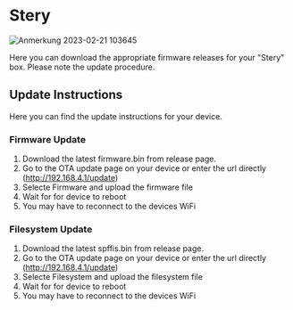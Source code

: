 # Stery
![Anmerkung 2023-02-21 103645](https://user-images.githubusercontent.com/67681325/220306718-fcca7fe3-31e8-4c03-b813-a4d40787946c.png)

Here you can download the appropriate firmware releases for your "Stery" box. Please note the update procedure.

## Update Instructions
Here you can find the update instructions for your device.

### Firmware Update
1. Download the latest firmware.bin from release page.
2. Go to the OTA update page on your device or enter the url directly (http://192.168.4.1/update)
3. Selecte Firmware and upload the firmware file
4. Wait for for device to reboot
5. You may have to reconnect to the devices WiFi

### Filesystem Update
1. Download the latest spffis.bin from release page.
2. Go to the OTA update page on your device or enter the url directly (http://192.168.4.1/update)
3. Selecte Filesystem and upload the filesystem file
4. Wait for for device to reboot
5. You may have to reconnect to the devices WiFi
